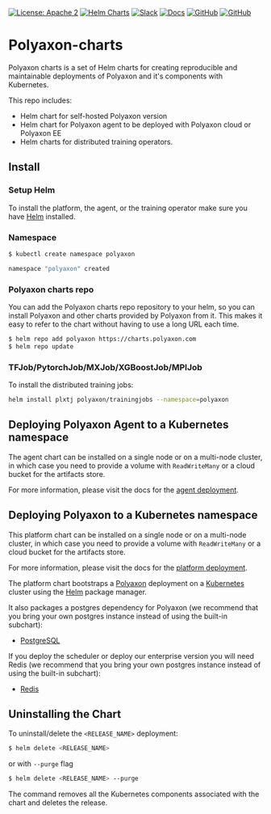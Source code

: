 [![License: Apache 2](https://img.shields.io/badge/License-apache2-green.svg)](LICENSE)
[![Helm Charts](https://github.com/polyaxon/charts/actions/workflows/charts.yml/badge.svg)](https://github.com/polyaxon/charts/actions/workflows/charts.yml)
[![Slack](https://img.shields.io/badge/chat-on%20slack-aadada.svg?logo=slack&longCache=true)](https://polyaxon.com/slack/)
[![Docs](https://img.shields.io/badge/docs-stable-brightgreen.svg?style=flat)](https://polyaxon.com/docs/)
[![GitHub](https://img.shields.io/badge/issue_tracker-github-blue?logo=github)](https://github.com/polyaxon/polyaxon/issues)
[![GitHub](https://img.shields.io/badge/roadmap-github-blue?logo=github)](https://github.com/polyaxon/polyaxon/milestones)

# Polyaxon-charts

Polyaxon charts is a set of Helm charts for creating reproducible and maintainable deployments of Polyaxon and it's components with Kubernetes.

This repo includes: 

 * Helm chart for self-hosted Polyaxon version
 * Helm chart for Polyaxon agent to be deployed with Polyaxon cloud or Polyaxon EE
 * Helm charts for distributed training operators. 


## Install

### Setup Helm

To install the platform, the agent, or the training operator make sure you have [Helm](https://helm.sh/docs/intro/install/) installed.

### Namespace

```bash
$ kubectl create namespace polyaxon

namespace "polyaxon" created
```

### Polyaxon charts repo

You can add the Polyaxon charts repo repository to your helm, so you can install Polyaxon and other charts provided by Polyaxon from it. 
This makes it easy to refer to the chart without having to use a long URL each time.

```bash
$ helm repo add polyaxon https://charts.polyaxon.com
$ helm repo update
```

### TFJob/PytorchJob/MXJob/XGBoostJob/MPIJob

To install the distributed training jobs:

```bash
helm install plxtj polyaxon/trainingjobs --namespace=polyaxon
```

## Deploying Polyaxon Agent to a Kubernetes namespace

The agent chart can be installed on a single node or on a multi-node cluster,
in which case you need to provide a volume with `ReadWriteMany` or a cloud bucket for the artifacts store.

For more information, please visit the docs for the [agent deployment](https://polyaxon.com/docs/setup/agent/).

## Deploying Polyaxon to a Kubernetes namespace

This platform chart can be installed on a single node or on a multi-node cluster,
in which case you need to provide a volume with `ReadWriteMany` or a cloud bucket for the artifacts store.

For more information, please visit the docs for the [platform deployment](https://polyaxon.com/docs/setup/platform/).

The platform chart bootstraps a [Polyaxon](https://polyaxon.com) deployment on
a [Kubernetes](http://kubernetes.io) cluster using the [Helm](https://helm.sh) package manager.

It also packages a postgres dependency for Polyaxon (we recommend that you bring your own postgres instance instead of using the built-in subchart):

 * [PostgreSQL](https://github.com/kubernetes/charts/tree/master/stable/postgresql)
 
If you deploy the scheduler or deploy our enterprise version you will need Redis (we recommend that you bring your own postgres instance instead of using the built-in subchart):

 * [Redis](https://github.com/kubernetes/charts/tree/master/stable/redis)

## Uninstalling the Chart

To uninstall/delete the `<RELEASE_NAME>` deployment:

```bash
$ helm delete <RELEASE_NAME>
```

or with `--purge` flag

```bash
$ helm delete <RELEASE_NAME> --purge
```

The command removes all the Kubernetes components associated with the chart and deletes the release.

